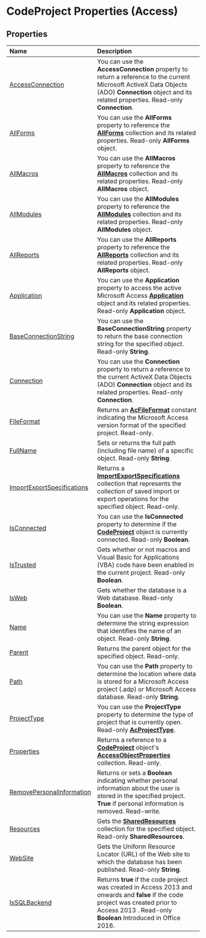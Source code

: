 
# CodeProject Properties (Access)

## Properties



|**Name**|**Description**|
|:-----|:-----|
|[AccessConnection](04b389d0-b87f-9eb9-f067-6b5e0d68e3f8.md)|You can use the  **AccessConnection** property to return a reference to the current Microsoft ActiveX Data Objects (ADO) **Connection** object and its related properties. Read-only **Connection**.|
|[AllForms](98443fc7-a0dd-37a9-f2c8-c3e183f65f6c.md)|You can use the  **AllForms** property to reference the **[AllForms](b90616b9-90fc-bb51-6bfa-b149dece0f1b.md)** collection and its related properties. Read-only **AllForms** object.|
|[AllMacros](493a515a-667d-ade9-bdd3-17305126d6ee.md)|You can use the  **AllMacros** property to reference the **[AllMacros](a36ba978-f643-aca6-5efb-842723d17bbc.md)** collection and its related properties. Read-only **AllMacros** object.|
|[AllModules](73d2919a-f486-db85-5df4-70b5fd9d8564.md)|You can use the  **AllModules** property to reference the **[AllModules](322815ae-3afd-f299-0ce9-2e9dbbb8536a.md)** collection and its related properties. Read-only **AllModules** object.|
|[AllReports](92536101-c4ec-e1a8-723c-ee912a24bdee.md)|You can use the  **AllReports** property to reference the **[AllReports](5846cf60-41b4-e9f8-ea27-b9400a6d3861.md)** collection and its related properties. Read-only **AllReports** object.|
|[Application](d3ef226b-cb93-9e55-5456-c692c7615860.md)|You can use the  **Application** property to access the active Microsoft Access **[Application](aefb0713-97e6-e2c7-e530-8fd2e1316a55.md)** object and its related properties. Read-only **Application** object.|
|[BaseConnectionString](118da929-8e30-25eb-c940-27ce924a88f7.md)|You can use the  **BaseConnectionString** property to return the base connection string for the specified object. Read-only **String**.|
|[Connection](3fb6bb6f-83c9-f682-79fc-6cdace654d26.md)|You can use the  **Connection** property to return a reference to the current ActiveX Data Objects (ADO) **Connection** object and its related properties. Read-only **Connection**.|
|[FileFormat](f72e13d7-58dc-3710-b1e7-798a71601ceb.md)|Returns an  **[AcFileFormat](a43a2587-a562-838c-28f6-cf20f02ec4b0.md)** constant indicating the Microsoft Access version format of the specified project. Read-only.|
|[FullName](33361e38-631f-3427-12a9-24bb45086dc1.md)|Sets or returns the full path (including file name) of a specific object. Read-only  **String**.|
|[ImportExportSpecifications](100a7924-3f4e-9dec-756e-9aa6f8abba19.md)|Returns a  **[ImportExportSpecifications](9ddb9b30-36f3-5efb-8b15-69762c660338.md)** collection that represents the collection of saved import or export operations for the specified object. Read-only.|
|[IsConnected](09710a16-f269-0229-74ea-da128d95ff03.md)|You can use the  **IsConnected** property to determine if the **[CodeProject](70b71f57-df23-2cf7-23f5-147053a8ec26.md)** object is currently connected. Read-only **Boolean**.|
|[IsTrusted](11f0088a-77f4-cd37-e730-86c4641f4a70.md)|Gets whether or not macros and Visual Basic for Applications (VBA) code have been enabled in the current project. Read-only  **Boolean**.|
|[IsWeb](6591c95c-db86-95f0-24b5-5da5f4823a22.md)|Gets whether the database is a Web database. Read-only  **Boolean**.|
|[Name](5ab3a3c5-8a3a-13eb-9fe7-3c4e01eeaa3d.md)|You can use the  **Name** property to determine the string expression that identifies the name of an object. Read-only **String**.|
|[Parent](2dfa77fe-de58-15f4-da97-41da8b06c449.md)|Returns the parent object for the specified object. Read-only.|
|[Path](3d811cc3-ebb3-3cbc-fc3d-e1ab40ceea27.md)|You can use the  **Path** property to determine the location where data is stored for a Microsoft Access project (.adp) or Microsoft Access database. Read-only **String**.|
|[ProjectType](c669da2f-6559-8f9c-8935-94f38624dd20.md)|You can use the  **ProjectType** property to determine the type of project that is currently open. Read-only **[AcProjectType](1c7ada0d-a60a-8aca-ab3f-9244000de3c6.md)**.|
|[Properties](47617f8c-6c87-ec70-5661-51204ef44cdf.md)|Returns a reference to a  **[CodeProject](70b71f57-df23-2cf7-23f5-147053a8ec26.md)** object's **[AccessObjectProperties](2df86891-6038-d147-2a32-f1c77b841067.md)** collection. Read-only.|
|[RemovePersonalInformation](e5332cce-31a9-6aed-11d3-9aa1329123a8.md)|Returns or sets a  **Boolean** indicating whether personal information about the user is stored in the specified project. **True** if personal information is removed. Read-write.|
|[Resources](630b6b57-5f6d-bf9e-6026-3858d314d329.md)|Gets the  **[SharedResources](45323141-e7df-1c70-efe2-926c1990d5e0.md)** collection for the specified object. Read-only **SharedResources**.|
|[WebSite](96e7cdb1-10f0-4a39-04c2-c6fb19f01bad.md)|Gets the Uniform Resource Locator (URL) of the Web site to which the database has been published. Read-only  **String**.|
|[IsSQLBackend](c0b0f9bb-5ad4-69c1-9553-2caf420870f1.md)|Returns  **true** if the code project was created in Access 2013 and onwards and **false** if the code project was created prior to Access 2013 . Read-only **Boolean** Introduced in Office 2016.|
